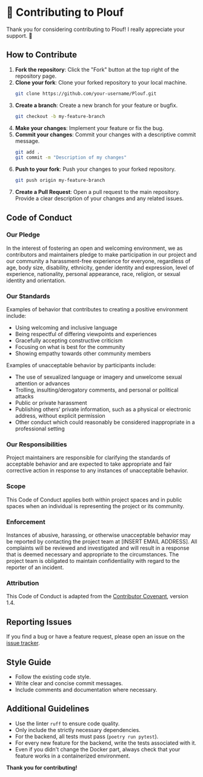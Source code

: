 # 🌊 Contributing to Plouf

Thank you for considering contributing to Plouf! I really appreciate your support. 🚀

## How to Contribute

1. **Fork the repository**: Click the "Fork" button at the top right of the repository page.
2. **Clone your fork**: Clone your forked repository to your local machine.
   ```sh
   git clone https://github.com/your-username/Plouf.git
   ```
3. **Create a branch**: Create a new branch for your feature or bugfix.
   ```sh
   git checkout -b my-feature-branch
   ```
4. **Make your changes**: Implement your feature or fix the bug.
5. **Commit your changes**: Commit your changes with a descriptive commit message.
   ```sh
   git add .
   git commit -m "Description of my changes"
   ```
6. **Push to your fork**: Push your changes to your forked repository.
   ```sh
   git push origin my-feature-branch
   ```
7. **Create a Pull Request**: Open a pull request to the main repository. Provide a clear description of your changes and any related issues.

## Code of Conduct

### Our Pledge

In the interest of fostering an open and welcoming environment, we as contributors and maintainers pledge to make participation in our project and our community a harassment-free experience for everyone, regardless of age, body size, disability, ethnicity, gender identity and expression, level of experience, nationality, personal appearance, race, religion, or sexual identity and orientation.

### Our Standards

Examples of behavior that contributes to creating a positive environment include:

- Using welcoming and inclusive language
- Being respectful of differing viewpoints and experiences
- Gracefully accepting constructive criticism
- Focusing on what is best for the community
- Showing empathy towards other community members

Examples of unacceptable behavior by participants include:

- The use of sexualized language or imagery and unwelcome sexual attention or advances
- Trolling, insulting/derogatory comments, and personal or political attacks
- Public or private harassment
- Publishing others' private information, such as a physical or electronic address, without explicit permission
- Other conduct which could reasonably be considered inappropriate in a professional setting

### Our Responsibilities

Project maintainers are responsible for clarifying the standards of acceptable behavior and are expected to take appropriate and fair corrective action in response to any instances of unacceptable behavior.

### Scope

This Code of Conduct applies both within project spaces and in public spaces when an individual is representing the project or its community.

### Enforcement

Instances of abusive, harassing, or otherwise unacceptable behavior may be reported by contacting the project team at [INSERT EMAIL ADDRESS]. All complaints will be reviewed and investigated and will result in a response that is deemed necessary and appropriate to the circumstances. The project team is obligated to maintain confidentiality with regard to the reporter of an incident.

### Attribution

This Code of Conduct is adapted from the [Contributor Covenant](https://www.contributor-covenant.org), version 1.4.

## Reporting Issues

If you find a bug or have a feature request, please open an issue on the [issue tracker](https://github.com/trist/Plouf/issues).

## Style Guide

- Follow the existing code style.
- Write clear and concise commit messages.
- Include comments and documentation where necessary.

## Additional Guidelines

- Use the linter `ruff` to ensure code quality.
- Only include the strictly necessary dependencies.
- For the backend, all tests must pass (`poetry run pytest`).
- For every new feature for the backend, write the tests associated with it.
- Even if you didn't change the Docker part, always check that your feature works in a containerized environment.

**Thank you for contributing!**
